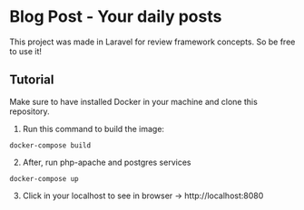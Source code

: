 # Blog Post - Your daily posts

This project was made in Laravel for review framework concepts. So be free to use it!

## Tutorial

Make sure to have installed Docker in your machine and clone this repository.

1. Run this command to build the image:
```
docker-compose build
```
2. After, run php-apache and postgres services
```
docker-compose up
```
3. Click in your localhost to see in browser -> http://localhost:8080
